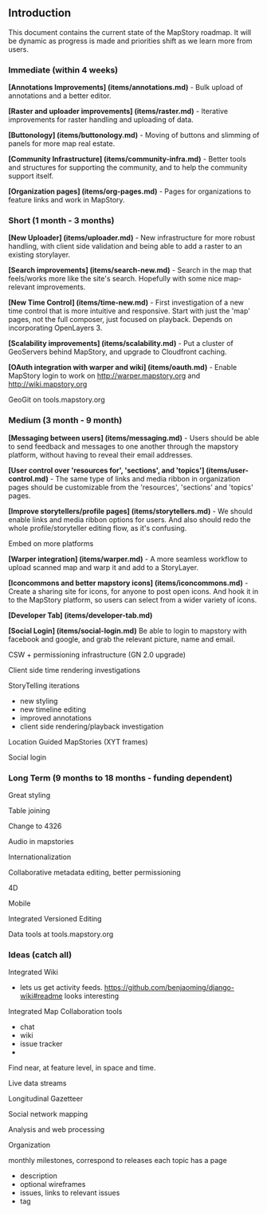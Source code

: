 ## Introduction

This document contains the current state of the MapStory roadmap. It will be dynamic as progress
is made and priorities shift as we learn more from users. 

### Immediate (within 4 weeks)

**[Annotations Improvements] (items/annotations.md)** - Bulk upload of annotations and a better editor.

**[Raster and uploader improvements] (items/raster.md)** - Iterative improvements for raster handling and 
uploading of data.


**[Buttonology] (items/buttonology.md)** - Moving of buttons and slimming of panels for more map real estate. 

**[Community Infrastructure] (items/community-infra.md)** - Better tools and structures for supporting the community, 
and to help the community support itself.


**[Organization pages] (items/org-pages.md)** - Pages for organizations to feature links and work in MapStory.

### Short (1 month - 3 months)

**[New Uploader] (items/uploader.md)** - New infrastructure for more robust handling, with client side validation and 
being able to add a raster to an existing storylayer.

**[Search improvements] (items/search-new.md)** - Search in the map that feels/works more like the site's search. 
Hopefully with some nice map-relevant improvements.

**[New Time Control] (items/time-new.md)** - First investigation of a new time control that is more intuitive and
responsive. Start with just the 'map' pages, not the full composer, just focused on playback. Depends on incorporating
OpenLayers 3.

**[Scalability improvements] (items/scalability.md)** - Put a cluster of GeoServers behind MapStory, and upgrade to 
Cloudfront caching.

**[OAuth integration with warper and wiki] (items/oauth.md)** - Enable MapStory login to work on 
http://warper.mapstory.org and http://wiki.mapstory.org

GeoGit on tools.mapstory.org

### Medium (3 month - 9 month)

**[Messaging between users] (items/messaging.md)** - Users should be able to send feedback and messages to one another
through the mapstory platform, without having to reveal their email addresses.

**[User control over 'resources for', 'sections', and 'topics'] (items/user-control.md)** - The same type of links and media ribbon
in organization pages should be customizable from the 'resources', 'sections' and 'topics' pages.

**[Improve storytellers/profile pages] (items/storytellers.md)** - We should enable links and media ribbon options for users.
And also should redo the whole profile/storyteller editing flow, as it's confusing.

Embed on more platforms

**[Warper integration] (items/warper.md)** - A more seamless workflow to upload scanned map and warp it and add to a StoryLayer.

**[Iconcommons and better mapstory icons] (items/iconcommons.md)** - Create a sharing site for icons, for anyone to post 
open icons. And hook it in to the MapStory platform, so users can select from a wider variety of icons.

**[Developer Tab] (items/developer-tab.md)**

**[Social Login] (items/social-login.md)** Be able to login to mapstory with facebook and google, and grab the relevant 
picture, name and email.

CSW + permissioning infrastructure (GN 2.0 upgrade)

Client side time rendering investigations

StoryTelling iterations
 - new styling
 - new timeline editing
 - improved annotations
 - client side rendering/playback investigation

Location Guided MapStories (XYT frames)

Social login

### Long Term (9 months to 18 months - funding dependent)

Great styling

Table joining

Change to 4326

Audio in mapstories

Internationalization

Collaborative metadata editing, better permissioning

4D

Mobile

Integrated Versioned Editing

Data tools at tools.mapstory.org

### Ideas (catch all)

Integrated Wiki
 - lets us get activity feeds. https://github.com/benjaoming/django-wiki#readme looks interesting

Integrated Map Collaboration tools
 - chat
 - wiki
 - issue tracker
 - 
 
Find near, at feature level, in space and time.

Live data streams

Longitudinal Gazetteer

Social network mapping

Analysis and web processing



Organization

 monthly milestones, correspond to releases
 each topic has a page
  - description
  - optional wireframes
  - issues, links to relevant issues
  - tag



